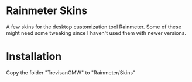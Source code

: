 # Rainmeter Skins
A few skins for the desktop customization tool Rainmeter. Some of these might need some tweaking since I haven't used them with newer versions.


# Installation
Copy the folder "TrevisanGMW" to "Rainmeter/Skins"
